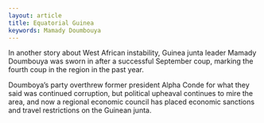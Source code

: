 ```yaml
---
layout: article
title: Equatorial Guinea
keywords: Mamady Doumbouya
---
```


In another story about West African instability, Guinea junta leader Mamady Doumbouya was sworn in after a successful September coup, marking the fourth coup in the region in the past year.

Doumboya’s party overthrew former president Alpha Conde for what they said was continued corruption, but political upheaval continues to mire the area, and now a regional economic council has placed economic sanctions and travel restrictions on the Guinean junta.
